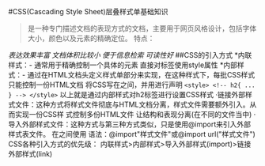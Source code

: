 #CSS(Cascading Style Sheet)层叠样式单基础知识
  >是一种专门描述文档的表现方式的文档，主要用于网页风格设计，包括字体大小，颜色以及元素的精确定位。
特点：

  *表达效果丰富*
  *文档体积比较小*
  *便于信息检索*
  *可读性好*
##CSS的引入方式
  *内联样式：- 通常用于精确控制一个具体的元素
    直接对标签使用style属性
  *内部样式：- 通过在HTML文档头定义样式单部分来实现，在这种样式下，每批CSS样式只能控制一份HTML文档
    将CSS写在<head></head>之间，并用<style></style>进行声明
    ```
      <style>
      <!--
        h2{
          ...
        }
        -->
      </style>
    ```
    以上就是通过内部样式对h2标签进行设置CSS样式
  ·链接外部样式文件：这种方式将样式文件彻底与HTML文档分离，样式文件需要额外引入。从而实现一份CSS样
式控制多份HTML文件
    让结构和表现分离(在不同的文件当中)
    <link type="text/css" rel="stylesheet" href="外部样式文件">
  ·导入外部样式文件：这种方式与第三种方式类似，只是使用@import来引入外部样式表文件。
    在<style></style>之间使用
    语法：@import"样式文件"或@import url("样式文件")
    <style>
    <!--
      @import url("样式文件");
      -->
    </style>
CSS各种引入方式的优先级：
  内联样式>内部样式>导入外部样式(import)>链接外部样式(link)

